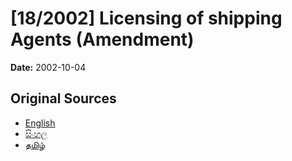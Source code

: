 # [18/2002] Licensing of shipping Agents (Amendment)

**Date:** 2002-10-04

## Original Sources

- [English](https://documents.gov.lk/view/acts/2002/10/18-2002_E.pdf)
- [සිංහල](https://documents.gov.lk/view/acts/2002/10/18-2002_S.pdf)
- [தமிழ்](https://documents.gov.lk/view/acts/2002/10/18-2002_T.pdf)
